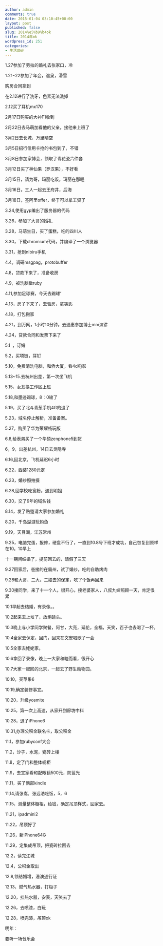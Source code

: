 ```yaml
---
author: admin
comments: true
date: 2015-01-04 03:10:45+00:00
layout: post
published: false
slug: 2014%e5%b9%b4ok
title: 2014年ok
wordpress_id: 251
categories:
- 生活琐碎
---
```


1.27参加了劳拉的婚礼去张家口，冷

1.21~22参加了年会，温泉，滑雪

购房合同拿到

在2.12进行了洗牙，色素无法洗掉

2.12买了耳机mx170

2月17日购买的大神F1收到

2月22日去马萌加看他的父亲，接他来上班了

3月2日去长城，万里晴空

3月5日招行信用卡抢的书包到了，不错

3月8日参加家博会，领取了青花瓷六件套

3月12日买了神仙果（罗汉果），不好看

3月15日，请为哥，玛丽吃饭，玛丽在那睡

3月16日，三人一起去王府井，后海

3月18日，签阿里offer，终于可以拿工资了

3.24,使用gyp编出了服务器的代码

3.26，参加了大哥的婚礼

3.28，马萌生日，买了蛋糕，吃的四川人

3.30，下载chromium代码，并编译了一个浏览器

3.31，抢到nibiru手机

4.4，调研msgpag，protobuffer

4.8，贷款下来了，准备收房

4.9，被洗脑做ruby

4.11,参加足球赛，今天去踢球‘

4.13，房子下来了，去验房，拿钥匙

4.18，打包搬家

4.21，到万网，1小时10分钟，去通惠参加博士mm演讲

4.24，贷款合同和发票下来了

5.1  ，订婚

5.2，买项链，耳钉

5.10，免费清洗电脑，和侨大厦，看4d电影

5.13~15.去杭州出差，第一次坐飞机

5.15，女友换工作区上班

5.18,和墨迹踢球，8：0输了

5.19，买了北斗青葱手机4G的退了

5.23，域名停止解析，准备备案。

5.27，购买了华为荣耀畅玩版

6.8,给表弟买了一个华硕zenphone5到货

6，9，出差杭州，14日去灵隐寺

6.16,回北京，飞机延迟6小时

6.22，西装1280元定

6.23，婚纱照拍摄

6.28,回学校吃宽粉，遇到明姐

6.30，交了9年的域名钱



8.14，发了贴邀请大家参加婚礼

8.20，千岛湖游玩钓鱼

9.19，天目湖，江苏常州

9.25，电脑完蛋，报修，硬盘不行了，一直到10.8号下班才成功，自己恢复到原样在10。10早上

十一期间结婚了，提前回去的，请假了三天

9.27回家后，爸接的在霸州，试了婚纱，吃的自助烤肉

9.28和大哥，二大，二娘去的保定，吃了个饭再回来

9.30接同学，来了十一个人，很开心，接老婆家人，八叔九婶照顾一天，肯定很累

10.1早起去结婚，有录像。。

10.2起来去上坟了，放炮磕头。

10.3晚上与小学同学聚餐，阿甘，大亮，延伦，全福，天笑，百子也去喝了一杯。

10.4全家去保定，回门，回来在文安唱歌了一会

10.5全家去姥姥家。

10.6拿回了录像，晚上一大家和睦而看，很开心

10.7大家一起回的北京，一起去了野生动物园。

10.10，买苹果6

10.19,确定装修事宜。

10.20，升级yosmite

10.25，第一次上高速，从家开到廊坊中科

10.28，退了iPhone6

10.31,办理公积金联名卡，取公积金

11.1，参加rubyconf大会

11.2，沙子，水泥，瓷砖上楼

11.8，定了门和整体橱柜

11.9，去宜家看和配眼镜500元，防蓝光

11.11，买了俩部kindle

11,14,请张嵩，张远浩吃饭，5，6

11.15，测量整体橱柜，给钱，确定吊顶样式，回家去。

11.21，ipadmini2

11.22，吊顶好了

11.26，新iPhone64G

11.29，定集成吊顶，把瓷砖拉回去

12.2，读完江城

12.4，公积金取出

12.8,领结婚增，港澳通行证

12.13，燃气热水器，打柜子

12.20，挂热水器，安表，天笑去了

12.26，去喷漆，白玩

12.28，喷完漆，吊顶ok



明年：

要听一场音乐会


